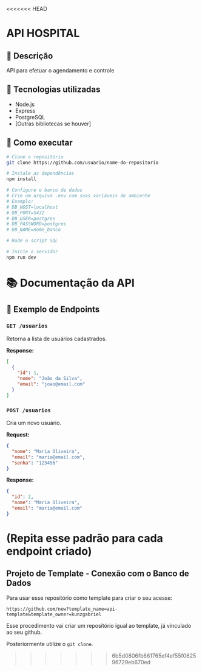 <<<<<<< HEAD
# API HOSPITAL

## 📝 Descrição
API para efetuar o agendamento e controle 

## 🚀 Tecnologias utilizadas
- Node.js
- Express
- PostgreSQL
- [Outras bibliotecas se houver]

## 🔧 Como executar
```bash
# Clone o repositório
git clone https://github.com/usuario/nome-do-repositorio

# Instale as dependências
npm install

# Configure o banco de dados
# Crie um arquivo .env com suas variáveis de ambiente
# Exemplo:
# DB_HOST=localhost
# DB_PORT=5432
# DB_USER=postgres
# DB_PASSWORD=postgres
# DB_NAME=nome_banco

# Rode o script SQL

# Inicie o servidor
npm run dev
```

# 📚 Documentação da API

## 🎯 Exemplo de Endpoints

### `GET /usuarios`
Retorna a lista de usuários cadastrados.

**Response:**
```json
[
  {
    "id": 1,
    "nome": "João da Silva",
    "email": "joao@email.com"
  }
]
```

### `POST /usuarios`
Cria um novo usuário.

**Request:**
```json
{
  "nome": "Maria Oliveira",
  "email": "maria@email.com",
  "senha": "123456"
}
```

**Response:**
```json
{
  "id": 2,
  "nome": "Maria Oliveira",
  "email": "maria@email.com"
}
```

(Repita esse padrão para cada endpoint criado)
=======
## Projeto de Template - Conexão com o Banco de Dados

Para usar esse repositório como template para criar o seu acesse: 

```
https://github.com/new?template_name=api-template&template_owner=kunzgabriel
```

Esse procedimento vai criar um repositório igual ao template, já vinculado ao seu github.

Posteriormente utilize o `git clone`.
>>>>>>> 6b5d0806fb661765ef4ef55f062596729eb670ed
